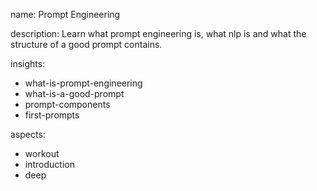 name: Prompt Engineering

description: Learn what prompt engineering is, what nlp is and what the structure of a good prompt contains.

insights:
  - what-is-prompt-engineering
  - what-is-a-good-prompt
  - prompt-components
  - first-prompts

aspects:
  - workout
  - introduction
  - deep
  